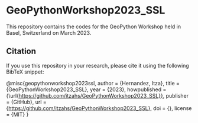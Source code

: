 # GeoPythonWorkshop2023_SSL
This repository contains the codes for the GeoPython Workshop held in Basel, Switzerland on March 2023.

## Citation

If you use this repository in your research, please cite it using the following BibTeX snippet:

@misc{geopythonworkshop2023ssl,
author = {Hernandez, Itza},
title = {GeoPythonWorkshop2023_SSL},
year = {2023},
howpublished = {\url{https://github.com/itzahs/GeoPythonWorkshop2023_SSL}},
publisher = {GitHub},
url = {https://github.com/itzahs/GeoPythonWorkshop2023_SSL},
doi = {},
license = {MIT}
}


